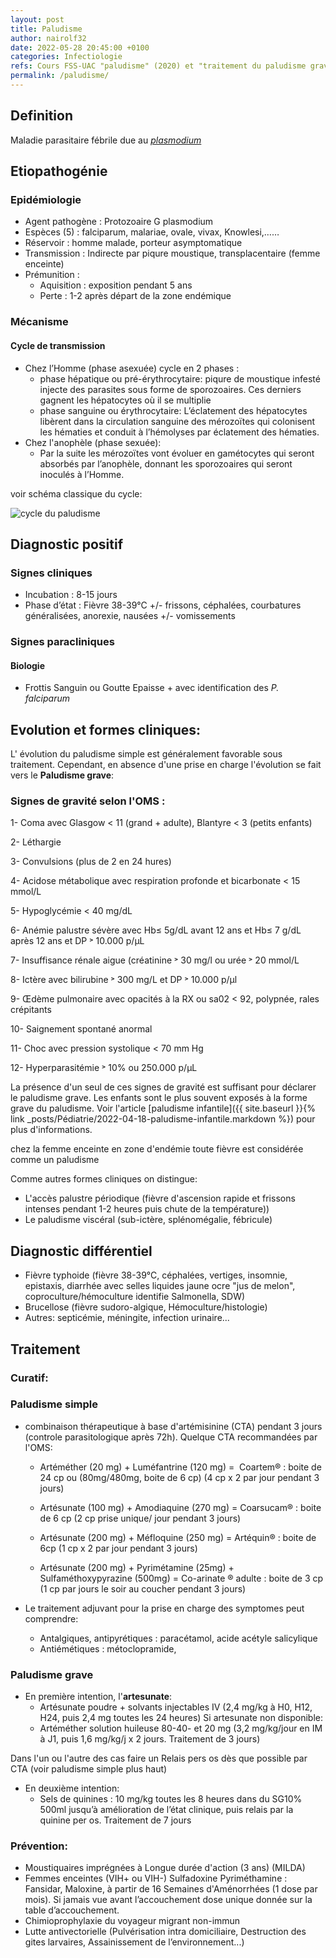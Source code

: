 ```yaml
---
layout: post
title: Paludisme
author: nairolf32
date: 2022-05-28 20:45:00 +0100
categories: Infectiologie
refs: Cours FSS-UAC "paludisme" (2020) et "traitement du paludisme grave" (2021) Prof. Angèle KOUANOU 2020, "Epidémiologie du paludisme en Afrique" prof AGUEMON Badirou
permalink: /paludisme/
---
```


## Definition

Maladie parasitaire fébrile due au *[plasmodium](https://fr.wikipedia.org/wiki/Plasmodium)*

## Etiopathogénie

### Epidémiologie

- Agent pathogène : Protozoaire G plasmodium
- Espèces (5) : falciparum, malariae, ovale, vivax, Knowlesi,…… 
- Réservoir : homme malade, porteur  asymptomatique
- Transmission :  Indirecte par piqure moustique, transplacentaire (femme enceinte)
- Prémunition : 
	- Aquisition : exposition pendant 5 ans 
	- Perte : 1-2 après départ de la zone endémique

### Mécanisme

#### Cycle de transmission
  
- Chez l’Homme (phase asexuée) cycle en 2 phases : 
  - phase hépatique ou pré-érythrocytaire: piqure de moustique infesté injecte des parasites sous forme de sporozoaires. Ces derniers gagnent les hépatocytes où il se multiplie 
  - phase sanguine ou érythrocytaire: L’éclatement des hépatocytes libèrent dans la circulation sanguine des mérozoïtes qui colonisent les hématies et conduit à l’hémolyses par éclatement des hématies. 
- Chez l'anophèle (phase sexuée):
  - Par la suite les mérozoïtes vont évoluer en gamétocytes qui seront absorbés par l’anophèle, donnant les sporozoaires qui seront inoculés à l’Homme.

voir schéma classique du cycle:

<img src="{{ '/assets/posts-assets/cycle-paludisme.png?v=' | append: site.github.build_revision | relative_url }}" alt="cycle du paludisme"  />

## Diagnostic positif

### Signes cliniques
- Incubation : 8-15 jours
- Phase d’état : Fièvre 38-39°C +/- frissons, céphalées, courbatures généralisées, anorexie, nausées +/- vomissements

### Signes paracliniques
#### Biologie

- Frottis Sanguin ou Goutte Epaisse + avec identification des *P. falciparum*

## Evolution et formes cliniques:
L' évolution du paludisme simple est généralement favorable sous traitement. Cependant, en absence d'une prise en charge l'évolution se fait vers le **Paludisme grave**:

### Signes de gravité selon l'OMS :

1- Coma avec Glasgow < 11 (grand + adulte), Blantyre 
      < 3 (petits enfants)

2- Léthargie

3- Convulsions (plus de 2 en 24 hures)

4- Acidose métabolique avec respiration profonde et
     bicarbonate < 15 mmol/L

5- Hypoglycémie < 40 mg/dL

6- Anémie palustre sévère avec Hb≤ 5g/dL avant 12 ans 
    et Hb≤ 7 g/dL après 12 ans et DP ˃ 10.000 p/µL

7- Insuffisance rénale aigue (créatinine ˃ 30 mg/l ou
      urée ˃ 20 mmol/L

8- Ictère avec bilirubine ˃ 300 mg/L et DP ˃ 10.000 p/µl

9- Œdème pulmonaire avec opacités à la RX ou 
    sa02 < 92, polypnée, rales crépitants

10- Saignement spontané anormal 

11- Choc avec pression systolique < 70 mm Hg

12- Hyperparasitémie ˃ 10% ou 250.000 p/µL 

La présence d'un seul de ces signes de gravité est suffisant pour déclarer le paludisme grave. Les enfants sont le plus souvent exposés à la forme grave du paludisme. Voir l'article [paludisme infantile]({{ site.baseurl }}{% link _posts/Pédiatrie/2022-04-18-paludisme-infantile.markdown %}) pour plus d'informations.

chez la femme enceinte en zone d'endémie toute fièvre est considérée comme un paludisme

Comme autres formes cliniques on distingue:

- L'accès palustre périodique (fièvre d'ascension rapide et frissons intenses pendant 1-2 heures puis chute de la température)) 
- Le paludisme viscéral (sub-ictère, splénomégalie, fébricule)

## Diagnostic différentiel

- Fièvre typhoide (fièvre 38-39°C, céphalées, vertiges, insomnie, epistaxis, diarrhée avec selles liquides jaune ocre "jus de melon", coproculture/hémoculture identifie Salmonella, SDW)
- Brucellose (fièvre sudoro-algique, Hémoculture/histologie)
- Autres: septicémie, méningite, infection urinaire...

## Traitement

### Curatif:

### Paludisme simple

- combinaison thérapeutique à base d'artémisinine (CTA) pendant 3 jours (controle parasitologique après 72h). Quelque CTA recommandées par l'OMS:

  - Artéméther (20 mg) + Luméfantrine (120 mg) =  Coartem® : boite de 24 cp ou 
        (80mg/480mg, boite de 6 cp) (4 cp x 2 par jour pendant 3 jours)

  - Artésunate (100 mg) + Amodiaquine (270 mg) = Coarsucam® : boite de 6 cp (2 cp prise unique/ jour pendant 3 jours)

  - Artésunate (200 mg) + Méfloquine (250 mg) = Artéquin® : boite de 6cp (1 cp x 2 par jour pendant 3 jours)

  - Artésunate (200 mg) + Pyrimétamine (25mg) + Sulfaméthoxypyrazine (500mg) = Co-arinate ® adulte : boite de 3 cp (1 cp par jours le soir au coucher pendant 3 jours)
  
- Le traitement adjuvant pour la prise en charge des symptomes peut comprendre:
  - Antalgiques, antipyrétiques : paracétamol, acide acétyle salicylique  	
  - Antiémétiques : métoclopramide,  

### Paludisme grave

- En première intention, l'**artesunate**:
  - Artésunate poudre + solvants injectables IV (2,4 mg/kg à H0, H12, H24, puis 2,4 mg toutes les 24 heures) Si artesunate non disponible:
  - Artéméther solution huileuse 80-40- et 20 mg (3,2 mg/kg/jour en IM à J1, puis 1,6 mg/kg/j x 2 jours. Traitement de 3 jours) 

Dans l'un ou l'autre des cas faire un Relais pers os dès que possible par CTA (voir paludisme simple plus haut)

- En deuxième intention:
  - Sels de quinines : 10 mg/kg toutes les 8 heures dans du SG10% 500ml jusqu’à amélioration de l’état clinique, puis relais par la quinine per os. Traitement de 7 jours
 
### Prévention:

- Moustiquaires imprégnées à Longue durée d'action  (3 ans) (MILDA)
- Femmes enceintes (VIH+ ou VIH-) Sulfadoxine Pyriméthamine : Fansidar, Maloxine, à partir de 16 Semaines d'Aménorrhées (1 dose par mois). Si jamais vue avant l’accouchement dose unique donnée sur la table d’accouchement.
- Chimioprophylaxie du voyageur migrant non-immun
- Lutte antivectorielle (Pulvérisation intra domiciliaire, Destruction des gites larvaires, Assainissement de l’environnement...)
